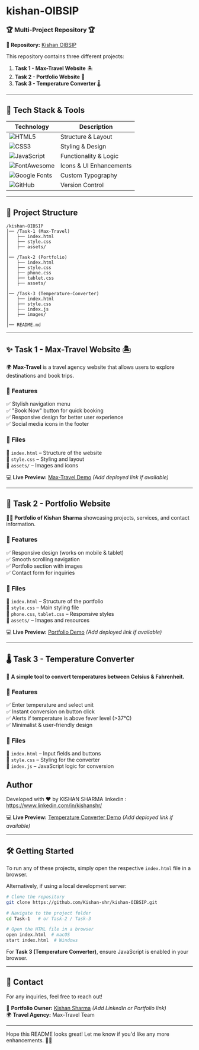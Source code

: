 # kishan-OIBSIP
### 🏆 **Multi-Project Repository** 🏆  
**📌 Repository:** [Kishan OIBSIP](https://github.com/Kishan-shr/kishan-OIBSIP)  

This repository contains three different projects:  

1. **Task 1 - Max-Travel Website** 🏝️  
2. **Task 2 - Portfolio Website** 💼  
3. **Task 3 - Temperature Converter** 🌡️  

---

## 🚀 Tech Stack & Tools  

| Technology | Description |
|------------|-------------|
| ![HTML5](https://img.shields.io/badge/-HTML5-orange?style=flat&logo=html5) | Structure & Layout |
| ![CSS3](https://img.shields.io/badge/-CSS3-blue?style=flat&logo=css3) | Styling & Design |
| ![JavaScript](https://img.shields.io/badge/-JavaScript-yellow?style=flat&logo=javascript) | Functionality & Logic |
| ![FontAwesome](https://img.shields.io/badge/-FontAwesome-339af0?style=flat&logo=fontawesome) | Icons & UI Enhancements |
| ![Google Fonts](https://img.shields.io/badge/-Google%20Fonts-red?style=flat&logo=google) | Custom Typography |
| ![GitHub](https://img.shields.io/badge/-GitHub-black?style=flat&logo=github) | Version Control |

---

## 📂 Project Structure  

```
/kishan-OIBSIP
│── /Task-1 (Max-Travel)
│   ├── index.html
│   ├── style.css
│   ├── assets/
│
│── /Task-2 (Portfolio)
│   ├── index.html
│   ├── style.css
│   ├── phone.css
│   ├── tablet.css
│   ├── assets/
│
│── /Task-3 (Temperature-Converter)
│   ├── index.html
│   ├── style.css
│   ├── index.js
│   ├── images/
│
│── README.md
```

---

## ✨ **Task 1 - Max-Travel Website** 🏝️  

🌍 **Max-Travel** is a travel agency website that allows users to explore destinations and book trips.  

### 🎯 Features  
✅ Stylish navigation menu  
✅ "Book Now" button for quick booking  
✅ Responsive design for better user experience  
✅ Social media icons in the footer  

### 📂 Files  
📌 `index.html` – Structure of the website  
📌 `style.css` – Styling and layout  
📌 `assets/` – Images and icons  

💻 **Live Preview:** [Max-Travel Demo](#) _(Add deployed link if available)_  

---

## 💼 **Task 2 - Portfolio Website**  

👨‍💻 **Portfolio of Kishan Sharma** showcasing projects, services, and contact information.  

### 🎯 Features  
✅ Responsive design (works on mobile & tablet)  
✅ Smooth scrolling navigation  
✅ Portfolio section with images  
✅ Contact form for inquiries  

### 📂 Files  
📌 `index.html` – Structure of the portfolio  
📌 `style.css` – Main styling file  
📌 `phone.css`, `tablet.css` – Responsive styles  
📌 `assets/` – Images and resources  

💻 **Live Preview:** [Portfolio Demo](#) _(Add deployed link if available)_  

---

## 🌡️ **Task 3 - Temperature Converter**  

🔄 **A simple tool to convert temperatures between Celsius & Fahrenheit.**  

### 🎯 Features  
✅ Enter temperature and select unit  
✅ Instant conversion on button click  
✅ Alerts if temperature is above fever level (>37°C)  
✅ Minimalist & user-friendly design  

### 📂 Files  
📌 `index.html` – Input fields and buttons  
📌 `style.css` – Styling for the converter  
📌 `index.js` – JavaScript logic for conversion  

  ## Author
Developed with ❤️ by KISHAN SHARMA
linkedin : https://www.linkedin.com/in/kishanshr/

💻 **Live Preview:** [Temperature Converter Demo](#) _(Add deployed link if available)_  

---

## 🛠️ **Getting Started**  

To run any of these projects, simply open the respective `index.html` file in a browser.  

Alternatively, if using a local development server:  

```sh
# Clone the repository
git clone https://github.com/Kishan-shr/kishan-OIBSIP.git

# Navigate to the project folder
cd Task-1   # or Task-2 / Task-3

# Open the HTML file in a browser
open index.html  # macOS
start index.html  # Windows
```

For **Task 3 (Temperature Converter)**, ensure JavaScript is enabled in your browser.

---

## 📧 **Contact**  

For any inquiries, feel free to reach out!  

👤 **Portfolio Owner:** [Kishan Sharma](#) _(Add LinkedIn or Portfolio link)_  
🌍 **Travel Agency:** Max-Travel Team  

---

Hope this README looks great! Let me know if you'd like any more enhancements. 🚀😊

